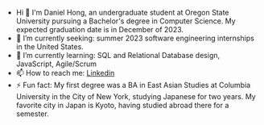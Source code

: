 - Hi 👋 I'm Daniel Hong, an undergraduate student at Oregon State University pursuing a Bachelor's degree in Computer Science. My expected graduation date is in December of 2023. 
- 🔭 I’m currently seeking: summer 2023 software engineering internships in the United States. 
- 🌱 I’m currently learning: SQL and Relational Database design, JavaScript, Agile/Scrum
- 📫 How to reach me: [Linkedin](https://www.linkedin.com/in/daniel-hong-2716h/)
- ⚡ Fun fact: My first degree was a BA in East Asian Studies at Columbia University in the City of New York, studying Japanese for two years. My favorite city in Japan is Kyoto, having studied abroad there for a semester. 
